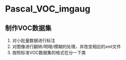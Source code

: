 # Pascal_VOC_imgaug
## 制作VOC数据集
1. 对小批量数据进行标注
2. 对图像进行翻转/明暗/模糊的处理，并改变相应的xml文件
3. 按照标准VOC数据集的格式在分一下类

